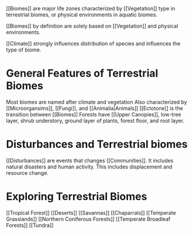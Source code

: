 [[Biomes]] are major life zones characterized by [[Vegetation]] type in terrestrial biomes, or physical environments in aquatic biomes.

[[Biomes]] by definition are solely based on [[Vegetation]] and physical environments. 

[[Climate]] strongly influences distribution of species and influences the type of biome.

# General Features of Terrestrial Biomes

Most biomes are named after climate and vegetation
Also characterized by [[Microorgansims]], [[Fungi]], and [[Animalia|Animals]]
[[Ectotone]] is the transition between [[Biomes]]
Forests have [[Upper Canopies]], low-tree layer, shrub understory, ground layer of plants, forest floor, and root layer.

# Disturbances and Terrestrial biomes

[[Disturbances]] are events that changes [[Communities]]. It includes natural disasters and human activity.
This includes displacement and resource change.

# Exploring Terrestrial Biomes

[[Tropical Forest]]
[[Deserts]]
[[Savannas]]
[[Chaparrals]]
[[Temperate Grasslands]]
[[Northern Coniferous Forests]]
[[Temperate Broadleaf Forests]]
[[Tundra]]
